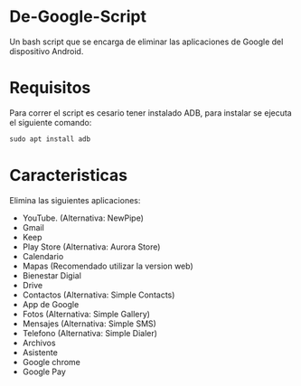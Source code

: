 # De-Google-Script
Un bash script que se encarga de eliminar las aplicaciones de Google del dispositivo Android.

# Requisitos
Para correr el script es cesario tener instalado ADB, para instalar se ejecuta el siguiente comando:

```java
sudo apt install adb 
```


# Caracteristicas
Elimina las siguientes aplicaciones:

- YouTube. (Alternativa: NewPipe)
- Gmail
- Keep
- Play Store (Alternativa: Aurora Store)
- Calendario
- Mapas (Recomendado utilizar la version web)
- Bienestar Digial
- Drive
- Contactos (Alternativa: Simple Contacts)
- App de Google
- Fotos (Alternativa: Simple Gallery)
- Mensajes (Alternativa: Simple SMS)
- Telefono (Alternativa: Simple Dialer)
- Archivos
- Asistente
- Google chrome
- Google Pay

